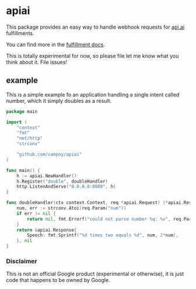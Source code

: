 # apiai

This package provides an easy way to handle webhook requests for
[api.ai](https://api.ai) fulfillments.

You can find more in the [fulfillment docs](https://api.ai/docs/fulfillment).

This is totally experimental for now, so please file let me know what you think about it.
File issues!

## example

This is a simple example fo an application handling a single intent called number,
which it simply doubles as a result.

[embedmd]:# (example/main.go /package main/ $)
```go
package main

import (
	"context"
	"fmt"
	"net/http"
	"strconv"

	"github.com/campoy/apiai"
)

func main() {
	h := apiai.NewHandler()
	h.Register("double", doubleHandler)
	http.ListenAndServe("0.0.0.0:8080", h)
}

func doubleHandler(ctx context.Context, req *apiai.Request) (*apiai.Response, error) {
	num, err := strconv.Atoi(req.Param("num"))
	if err != nil {
		return nil, fmt.Errorf("could not parse number %q: %v", req.Param("number"), err)
	}
	return &apiai.Response{
		Speech: fmt.Sprintf("%d times two equals %d", num, 2*num),
	}, nil
}
```

### Disclaimer

This is not an official Google product (experimental or otherwise), it is just
code that happens to be owned by Google.

